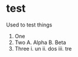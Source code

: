 # test
Used to test things

1. One
2.  Two
    A.  Alpha
    B.  Beta
3.  Three
    i.  un
    ii.  dos
    iii.  tre
